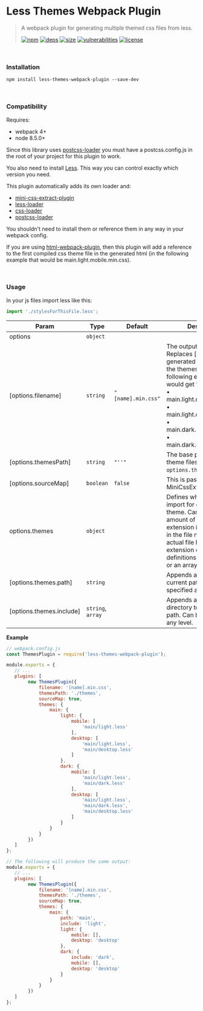 # Less Themes Webpack Plugin

> A webpack plugin for generating multiple themed css files from less.
>
> [![npm][npm]][npm-url]
[![deps][deps]][deps-url]
[![size][size]][size-url]
[![vulnerabilities][vulnerabilities]][vulnerabilities-url]
[![license][license]][license-url]


<br><a name="Installation"></a>

### Installation
```npm install less-themes-webpack-plugin --save-dev```

<br><a name="Compatibility"></a>

### Compatibility
Requires:- webpack 4+- node 8.5.0+Since this library uses [postcss-loader](https://github.com/postcss/postcss-loader) you must have a postcss.config.js in the root of your project for this plugin to work.You also need to install [Less](https://github.com/less/less.js).This way you can control exactly which version you need.This plugin automatically adds its own loader and:- [mini-css-extract-plugin](https://github.com/webpack-contrib/mini-css-extract-plugin)- [less-loader](https://github.com/webpack-contrib/less-loader)- [css-loader](https://github.com/webpack-contrib/css-loader)- [postcss-loader](https://github.com/postcss/postcss-loader)You shouldn't need to install them or reference them in any way in your webpack config.If you are using [html-webpack-plugin](https://github.com/jantimon/html-webpack-plugin), then this plugin will add a reference to the first compiled css theme file in the generated html (in the following example that would be main.light.mobile.min.css).

<br><a name="Usage"></a>

### Usage
In your js files import less like this:```javascriptimport './stylesForThisFile.less';```

| Param | Type | Default | Description |
| --- | --- | --- | --- |
| options | <code>object</code> |  |  |
| [options.filename] | <code>string</code> | <code>&quot;[name].min.css&quot;</code> | The output file name. Replaces [name] with a generated name based on the themes option. In the following example you would get four .css files: <br>• main.light.mobile.min.css <br>• main.light.desktop.min.css <br>• main.dark.mobile.min.css <br>• main.dark.desktop.min.css |
| [options.themesPath] | <code>string</code> | <code>&quot;&#x27;&#x27;&quot;</code> | The base path to the theme files in `options.themes`. |
| [options.sourceMap] | <code>boolean</code> | <code>false</code> | This is passed directly into MiniCssExtractPlugin. |
| options.themes | <code>object</code> |  | Defines which files to import for each different theme. Can handle any amount of nesting. The file extension is not necessary in the file name if the actual file has an extension of `.less`. File definitions can be a string or an array of strings. |
| [options.themes.path] | <code>string</code> |  | Appends a directory to the current path. Can be specified at any level. |
| [options.themes.include] | <code>string</code>, <code>array</code> |  | Appends another directory to the current path. Can be specified at any level. |

**Example**  
```javascript// webpack.config.jsconst ThemesPlugin = require('less-themes-webpack-plugin');module.exports = {   // ...   plugins: [		new ThemesPlugin({			filename: '[name].min.css',			themesPath: './themes',			sourceMap: true,			themes: {				main: {					light: {						mobile: [							'main/light.less'						],						desktop: [							'main/light.less',							'main/desktop.less'						]					},					dark: {						mobile: [							'main/light.less',							'main/dark.less'						],						desktop: [							'main/light.less',							'main/dark.less',							'main/desktop.less'						]					}				}			}		})   ]};// The following will produce the same output:module.exports = {   // ...   plugins: [		new ThemesPlugin({			filename: '[name].min.css',			themesPath: './themes',			sourceMap: true,			themes: {				main: {					path: 'main',					include: 'light',					light: {						mobile: [],						desktop: 'desktop'					},					dark: {						include: 'dark',						mobile: [],						desktop: 'desktop'					}				}			}		})   ]};```

[npm]: https://img.shields.io/npm/v/less-themes-webpack-plugin.svg
[npm-url]: https://npmjs.com/package/less-themes-webpack-plugin
[deps]: https://david-dm.org/darrenpaulwright/less-themes-webpack-plugin.svg
[deps-url]: https://david-dm.org/darrenpaulwright/less-themes-webpack-plugin
[size]: https://packagephobia.now.sh/badge?p&#x3D;less-themes-webpack-plugin
[size-url]: https://packagephobia.now.sh/result?p&#x3D;less-themes-webpack-plugin
[vulnerabilities]: https://snyk.io/test/github/DarrenPaulWright/less-themes-webpack-plugin/badge.svg?targetFile&#x3D;package.json
[vulnerabilities-url]: https://snyk.io/test/github/DarrenPaulWright/less-themes-webpack-plugin?targetFile&#x3D;package.json
[license]: https://img.shields.io/github/license/DarrenPaulWright/less-themes-webpack-plugin.svg
[license-url]: https://npmjs.com/package/less-themes-webpack-plugin/LICENSE.md
